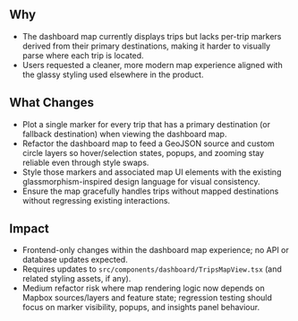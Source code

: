 ## Why
- The dashboard map currently displays trips but lacks per-trip markers derived from their primary destinations, making it harder to visually parse where each trip is located.
- Users requested a cleaner, more modern map experience aligned with the glassy styling used elsewhere in the product.

## What Changes
- Plot a single marker for every trip that has a primary destination (or fallback destination) when viewing the dashboard map.
- Refactor the dashboard map to feed a GeoJSON source and custom circle layers so hover/selection states, popups, and zooming stay reliable even through style swaps.
- Style those markers and associated map UI elements with the existing glassmorphism-inspired design language for visual consistency.
- Ensure the map gracefully handles trips without mapped destinations without regressing existing interactions.

## Impact
- Frontend-only changes within the dashboard map experience; no API or database updates expected.
- Requires updates to `src/components/dashboard/TripsMapView.tsx` (and related styling assets, if any).
- Medium refactor risk where map rendering logic now depends on Mapbox sources/layers and feature state; regression testing should focus on marker visibility, popups, and insights panel behaviour.
